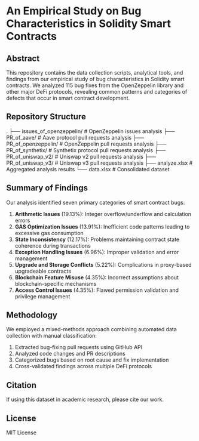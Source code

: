 # An Empirical Study on Bug Characteristics in Solidity Smart Contracts

## Abstract
This repository contains the data collection scripts, analytical tools, and findings from our empirical study of bug characteristics in Solidity smart contracts. We analyzed 115 bug fixes from the OpenZeppelin library and other major DeFi protocols, revealing common patterns and categories of defects that occur in smart contract development.

## Repository Structure

.
├── issues_of_openzeppelin/ # OpenZeppelin issues analysis
├── PR_of_aave/ # Aave protocol pull requests analysis
├── PR_of_openzeppelin/ # OpenZeppelin pull requests analysis
├── PR_of_synthetix/ # Synthetix protocol pull requests analysis
├── PR_of_uniswap_v2/ # Uniswap v2 pull requests analysis
├── PR_of_uniswap_v3/ # Uniswap v3 pull requests analysis
├── analyze.xlsx # Aggregated analysis results
└── data.xlsx # Consolidated dataset
## Summary of Findings

Our analysis identified seven primary categories of smart contract bugs:

1. **Arithmetic Issues** (19.13%): Integer overflow/underflow and calculation errors
2. **GAS Optimization Issues** (13.91%): Inefficient code patterns leading to excessive gas consumption
3. **State Inconsistency** (12.17%): Problems maintaining contract state coherence during transactions
4. **Exception Handling Issues** (6.96%): Improper validation and error management
5. **Upgrade and Storage Conflicts** (5.22%): Complications in proxy-based upgradeable contracts
6. **Blockchain Feature Misuse** (4.35%): Incorrect assumptions about blockchain-specific mechanisms
7. **Access Control Issues** (4.35%): Flawed permission validation and privilege management

## Methodology

We employed a mixed-methods approach combining automated data collection with manual classification:

1. Extracted bug-fixing pull requests using GitHub API
2. Analyzed code changes and PR descriptions 
3. Categorized bugs based on root cause and fix implementation
4. Cross-validated findings across multiple DeFi protocols

## Citation

If using this dataset in academic research, please cite our work.

## License

MIT License
